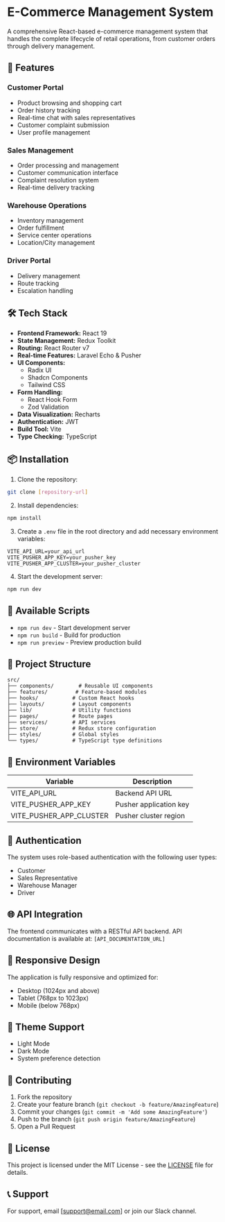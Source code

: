 # E-Commerce Management System

A comprehensive React-based e-commerce management system that handles the complete lifecycle of retail operations, from customer orders through delivery management.

## 🚀 Features

### Customer Portal

- Product browsing and shopping cart
- Order history tracking
- Real-time chat with sales representatives
- Customer complaint submission
- User profile management

### Sales Management

- Order processing and management
- Customer communication interface
- Complaint resolution system
- Real-time delivery tracking

### Warehouse Operations

- Inventory management
- Order fulfillment
- Service center operations
- Location/City management

### Driver Portal

- Delivery management
- Route tracking
- Escalation handling

## 🛠 Tech Stack

- **Frontend Framework:** React 19
- **State Management:** Redux Toolkit
- **Routing:** React Router v7
- **Real-time Features:** Laravel Echo & Pusher
- **UI Components:**
  - Radix UI
  - Shadcn Components
  - Tailwind CSS
- **Form Handling:**
  - React Hook Form
  - Zod Validation
- **Data Visualization:** Recharts
- **Authentication:** JWT
- **Build Tool:** Vite
- **Type Checking:** TypeScript

## 📦 Installation

1. Clone the repository:

```bash
git clone [repository-url]
```

2. Install dependencies:

```bash
npm install
```

3. Create a `.env` file in the root directory and add necessary environment variables:

```env
VITE_API_URL=your_api_url
VITE_PUSHER_APP_KEY=your_pusher_key
VITE_PUSHER_APP_CLUSTER=your_pusher_cluster
```

4. Start the development server:

```bash
npm run dev
```

## 🔧 Available Scripts

- `npm run dev` - Start development server
- `npm run build` - Build for production
- `npm run preview` - Preview production build

## 📁 Project Structure

```
src/
├── components/        # Reusable UI components
├── features/         # Feature-based modules
├── hooks/           # Custom React hooks
├── layouts/         # Layout components
├── lib/             # Utility functions
├── pages/           # Route pages
├── services/        # API services
├── store/           # Redux store configuration
├── styles/          # Global styles
└── types/           # TypeScript type definitions
```

## 🔐 Environment Variables

| Variable                | Description            |
| ----------------------- | ---------------------- |
| VITE_API_URL            | Backend API URL        |
| VITE_PUSHER_APP_KEY     | Pusher application key |
| VITE_PUSHER_APP_CLUSTER | Pusher cluster region  |

## 🔑 Authentication

The system uses role-based authentication with the following user types:

- Customer
- Sales Representative
- Warehouse Manager
- Driver

## 🌐 API Integration

The frontend communicates with a RESTful API backend. API documentation is available at:
`[API_DOCUMENTATION_URL]`

## 📱 Responsive Design

The application is fully responsive and optimized for:

- Desktop (1024px and above)
- Tablet (768px to 1023px)
- Mobile (below 768px)

## 🎨 Theme Support

- Light Mode
- Dark Mode
- System preference detection

## 🤝 Contributing

1. Fork the repository
2. Create your feature branch (`git checkout -b feature/AmazingFeature`)
3. Commit your changes (`git commit -m 'Add some AmazingFeature'`)
4. Push to the branch (`git push origin feature/AmazingFeature`)
5. Open a Pull Request

## 📄 License

This project is licensed under the MIT License - see the [LICENSE](LICENSE) file for details.

## 📞 Support

For support, email [support@email.com] or join our Slack channel.
